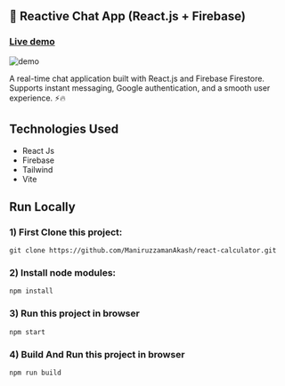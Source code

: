 ## 💬 Reactive Chat App (React.js + Firebase)

### [Live demo](https://m1rox17.github.io/chat/)

<img src="https://i.ibb.co/DfSwv7cc/2025-03-17-21-23-02.png" alt="demo"/>

<p>A real-time chat application built with React.js and Firebase Firestore. Supports instant messaging, Google authentication, and a smooth user experience. ⚡🔥</p>

## Technologies Used

- React Js
- Firebase
- Tailwind
- Vite

## Run Locally

### 1) First Clone this project:

`git clone https://github.com/ManiruzzamanAkash/react-calculator.git`

### 2) Install node modules:

`npm install`

### 3) Run this project in browser

`npm start`

### 4) Build And Run this project in browser

`npm run build`
